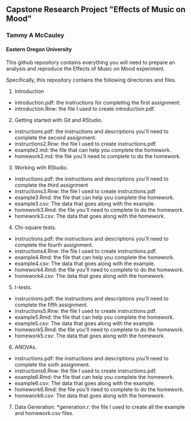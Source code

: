 ## Capstone Research Project "Effects of Music on Mood"

### Tammy A McCauley

#### Eastern Oregon University

This github repository contains everything you will need to prepare an analysis and reproduce the Effects of Music on Mood experiment.

Specifically, this repository contains the following directories and files.

1. Introduction
  * introduction.pdf: the instructions for completing the first assignment.
  * introduction.Rnw: the file I used to create introduction.pdf.
2. Getting started with Git and RStudio.
  * instructions.pdf: the instructions and descriptions you'll need to complete
  the second assignment.
  * instructions2.Rnw: the file I used to create instructions.pdf.
  * example2.md: the file that can help you complete the homework.
  * homework2.md: the file you'll need to complete to do the homework.
3. Working with RStudio.
  * instructions.pdf: the instructions and descriptions you'll need to complete
  the third assignment
  * instructions3.Rnw: the file I used to create instructions.pdf
  * example3.Rmd: the file that can help you complete the homework.
  * example3.csv: The data that goes along with the example.
  * homework3.Rmd: the file you'll need to complete to do the homework.
  * homework3.csv: The data that goes along with the homework.
4. Chi-square tests.
  * instructions.pdf: the instructions and descriptions you'll need to complete
  the fourth assignment.
  * instructions4.Rnw: the file I used to create instructions.pdf.
  * example4.Rmd: the file that can help you complete the homework.
  * example4.csv: The data that goes along with the example.
  * homework4.Rmd: the file you'll need to complete to do the homework.
  * homework4.csv: The data that goes along with the homework.
5. t-tests.
  * instructions.pdf: the instructions and descriptions you'll need to complete
  the fifth assignment.
  * instructions5.Rnw: the file I used to create instructions.pdf.
  * example5.Rmd: the file that can help you complete the homework.
  * example5.csv: The data that goes along with the example.
  * homework5.Rmd: the file you'll need to complete to do the homework.
  * homework5.csv: The data that goes along with the homework.
6. ANOVAs.
  * instructions.pdf: the instructions and descriptions you'll need to complete
  the sixth assignment.
  * instructions6.Rnw: the file I used to create instructions.pdf.
  * example6.Rmd: the file that can help you complete the homework.
  * example6.csv: The data that goes along with the example.
  * homework6.Rmd: the file you'll need to complete to do the homework.
  * homework6.csv: The data that goes along with the homework.
7. Data Generation.
  *generation.r: the file I used to create all the example and homework.csv
  files.